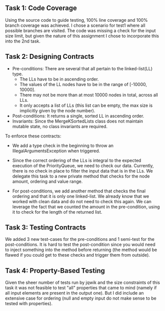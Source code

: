 ## Task 1: Code Coverage

Using the source code to guide testing, 100% line coverage and 100% branch coverage was achieved. 
I chose a scenario for test1 where all possible branches are visited.
The code was missing a check for the input size limit, but given the nature of this assignment I chose to 
incorporate this into the 2nd task. 

## Task 2: Designing Contracts

- Pre-conditions: There are several that all pertain to the linked-list(LL) type.
  - The LLs have to be in ascending order.
  - The values of the LL nodes have to be in the range of [-10000, 10000].
  - There may not be more than at most 10000 nodes in total, across all LLs.
  - It only accepts a list of LLs (this list can be empty, the max size is implicitly given by the node number).
- Post-conditions: It returns a single, sorted LL in ascending order.
- Invariants: Since the MergeKSortedLists class does not maintain mutable state, no class invariants are required.

To enforce these contracts:

- We add a type check in the beginning to throw an IllegalArgumentsException when triggered.
- Since the correct ordering of the LLs is integral to the expected execution of the PriorityQueue, we need to 
check our data. Currently, there is no check in place to filter the input data that is in the LLs. We delegate 
this task to a new private method that checks for the node amount, ordering and value range.


- For post-conditions, we add another method that checks the final ordering and that it is only one linked-list. 
We already know that we worked with clean data and do not need to check this again. We can leverage the fact 
that we counted the amount in the pre-condition, using it to check for the length of the returned list.

## Task 3: Testing Contracts

We added 3 new test-cases for the pre-conditions and 1 semi-test for the post-conditions. It is hard to test 
the post-condition since you would need to inject something into the method before returning (the method would 
be flawed if you could get to these checks and trigger them from outside).

## Task 4: Property-Based Testing

Given the sheer number of tests run by jqwik and the size constraints of this task it was not feasible to test "all" 
properties that came to mind (namely if all input elements are present in the output one). 
But I did include an extensive case for ordering (null and empty input do not make sense to be tested with properties).
